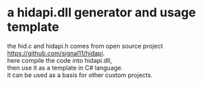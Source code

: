 # a hidapi.dll generator and usage template
the hid.c and hidapi.h comes from open source project https://github.com/signal11/hidapi.  
here compile the code into hidapi.dll,  
then use it as a template in C# language.  
it can be used as a basis for other custom projects.